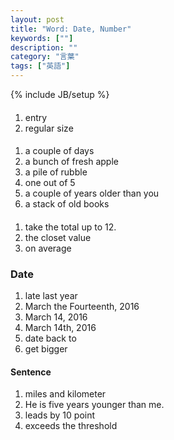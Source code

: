 ```yaml
---
layout: post
title: "Word: Date, Number"
keywords: [""]
description: ""
category: "言葉"
tags: ["英語"]
---
```

{% include JB/setup %}

####
1. entry
2. regular size

####
1. a couple of days
3. a bunch of fresh apple
4. a pile of rubble
5. one out of 5
6. a couple of years older than you
7. a stack of old books



####
1. take the total up to 12.
2. the closet value
3. on average


### Date
1. late last year
2. March the Fourteenth, 2016
3. March 14, 2016
4. March 14th, 2016
5. date back to
6. get bigger

#### Sentence
1. miles and kilometer
2. He is five years younger than me. 
3. leads by 10 point
4. exceeds the threshold

